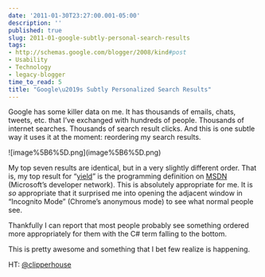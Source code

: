 ```yaml
---
date: '2011-01-30T23:27:00.001-05:00'
description: ''
published: true
slug: 2011-01-google-subtly-personal-search-results
tags:
- http://schemas.google.com/blogger/2008/kind#post
- Usability
- Technology
- legacy-blogger
time_to_read: 5
title: "Google\u2019s Subtly Personalized Search Results"
---
```


<p>Google has some killer data on me. It has thousands of emails, chats, tweets, etc. that I’ve exchanged with hundreds of people. Thousands of internet searches. Thousands of search result clicks. And this is one subtle way it uses it at the moment: reordering my search results.</p>
<p>![image%5B6%5D.png](image%5B6%5D.png)</p>  
<p>My top seven results are identical, but in a very slightly different order. That is, my top result for “<a href="../2009/2009-04-working-with-yield-keyword-in-c.html" target="_blank">yield</a>” is the programming definition on <a href="http://msdn.microsoft.com/en-us/library/9k7k7cf0.aspx" target="_blank">MSDN</a> (Microsoft’s developer network). This is absolutely appropriate for me. It is <em>so</em> appropriate that it surprised me into opening the adjacent window in “Incognito Mode” (Chrome’s anonymous mode) to see what normal people see.</p>
<p>Thankfully I can report that most people probably see something ordered more appropriately for them with the C# term falling to the bottom. </p>
<p>This is pretty awesome and something that I bet few realize is happening.</p>
<p>HT: <a href="http://twitter.com/clipperhouse/status/25019705290919936" target="_blank">@clipperhouse</a></p>